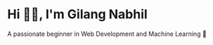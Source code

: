 <h1><strong>Hi 👋🏽, I'm Gilang Nabhil</strong></h1>
<p>A passionate beginner in Web Development and Machine Learning 🚀</p>
